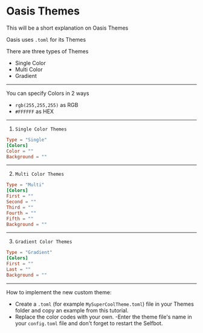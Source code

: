 # Oasis Themes

This will be a short explanation on Oasis Themes

Oasis uses `.toml` for its Themes

There are three types of Themes

- Single Color
- Multi Color
- Gradient

---

You can specify Colors in 2 ways

- `rgb(255,255,255)` as RGB
- `#FFFFFF` as HEX

---

1. `Single Color Themes`

```toml
Type = "Single"
[Colors]
Color = ""
Background = ""
```

---

2. `Multi Color Themes`

```toml
Type = "Multi"
[Colors]
First = ""
Second = ""
Third = ""
Fourth = ""
Fifth = ""
Background = ""
```

---

3. `Gradient Color Themes`

```toml
Type = "Gradient"
[Colors]
First = ""
Last = ""
Background = ""
```

---
How to implement the new custom theme:

- Create a `.toml` (for example `MySuperCoolTheme.toml`) file in your Themes folder and copy an example from this tutorial.
- Replace the color codes with your own.
-Enter the theme file's name in your `config.toml` file and don't forget to restart the Selfbot.
